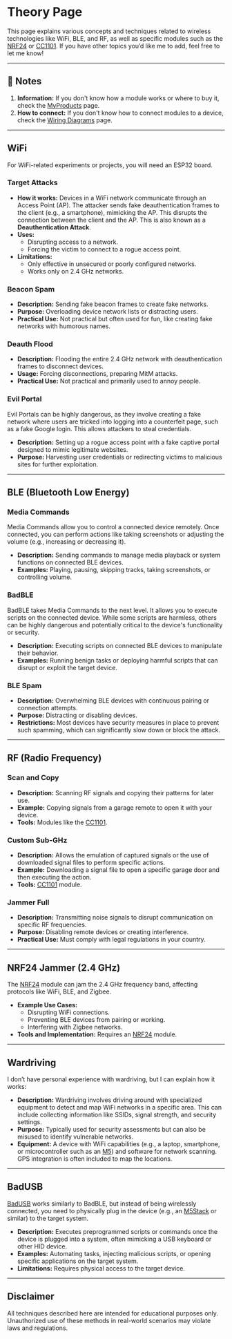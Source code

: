 # Theory Page

This page explains various concepts and techniques related to wireless technologies like WiFi, BLE, and RF, as well as specific modules such as the [NRF24](../../MyProducts/README.md#nrf24-module) or [CC1101](../../MyProducts/README.md#cc1101-module). If you have other topics you’d like me to add, feel free to let me know!

---

## 📝 **Notes**

1. **Information:** If you don't know how a module works or where to buy it, check the [MyProducts](../../MyProducts/README.md) page.
2. **How to connect:** If you don't know how to connect modules to a device, check the [Wiring Diagrams](/Theory/Wiring%20Diagrams/README.md/) page.
---

## WiFi

For WiFi-related experiments or projects, you will need an ESP32 board.

### Target Attacks

- **How it works:** Devices in a WiFi network communicate through an Access Point (AP). The attacker sends fake deauthentication frames to the client (e.g., a smartphone), mimicking the AP. This disrupts the connection between the client and the AP. This is also known as a **Deauthentication Attack**.
- **Uses:** 
  - Disrupting access to a network.
  - Forcing the victim to connect to a rogue access point.
- **Limitations:** 
  - Only effective in unsecured or poorly configured networks.
  - Works only on 2.4 GHz networks.

### Beacon Spam

- **Description:** Sending fake beacon frames to create fake networks.  
- **Purpose:** Overloading device network lists or distracting users.  
- **Practical Use:** Not practical but often used for fun, like creating fake networks with humorous names.

### Deauth Flood

- **Description:** Flooding the entire 2.4 GHz network with deauthentication frames to disconnect devices.  
- **Usage:** Forcing disconnections, preparing MitM attacks.  
- **Practical Use:** Not practical and primarily used to annoy people.

### Evil Portal

Evil Portals can be highly dangerous, as they involve creating a fake network where users are tricked into logging into a counterfeit page, such as a fake Google login. This allows attackers to steal credentials.  

- **Description:** Setting up a rogue access point with a fake captive portal designed to mimic legitimate websites.  
- **Purpose:** Harvesting user credentials or redirecting victims to malicious sites for further exploitation.  

---

## BLE (Bluetooth Low Energy)

### Media Commands

Media Commands allow you to control a connected device remotely. Once connected, you can perform actions like taking screenshots or adjusting the volume (e.g., increasing or decreasing it).  

- **Description:** Sending commands to manage media playback or system functions on connected BLE devices.  
- **Examples:** Playing, pausing, skipping tracks, taking screenshots, or controlling volume.

### BadBLE

BadBLE takes Media Commands to the next level. It allows you to execute scripts on the connected device. While some scripts are harmless, others can be highly dangerous and potentially critical to the device's functionality or security.  

- **Description:** Executing scripts on connected BLE devices to manipulate their behavior.  
- **Examples:** Running benign tasks or deploying harmful scripts that can disrupt or exploit the target device.  

### BLE Spam

- **Description:** Overwhelming BLE devices with continuous pairing or connection attempts.  
- **Purpose:** Distracting or disabling devices.  
- **Restrictions:** Most devices have security measures in place to prevent such spamming, which can significantly slow down or block the attack.

---

## RF (Radio Frequency)

### Scan and Copy

- **Description:** Scanning RF signals and copying their patterns for later use.  
- **Example:** Copying signals from a garage remote to open it with your device.  
- **Tools:** Modules like the [CC1101](../../MyProducts/README.md#cc1101-module).

### Custom Sub-GHz

- **Description:** Allows the emulation of captured signals or the use of downloaded signal files to perform specific actions.  
- **Example:** Downloading a signal file to open a specific garage door and then executing the action.  
- **Tools:** [CC1101](../../MyProducts/README.md#cc1101-module) module.

### Jammer Full

- **Description:** Transmitting noise signals to disrupt communication on specific RF frequencies.  
- **Purpose:** Disabling remote devices or creating interference.  
- **Practical Use:** Must comply with legal regulations in your country.

---

## NRF24 Jammer (2.4 GHz)

The [NRF24](../../MyProducts/README.md#nrf24-module) module can jam the 2.4 GHz frequency band, affecting protocols like WiFi, BLE, and Zigbee.  

- **Example Use Cases:**  
  - Disrupting WiFi connections.  
  - Preventing BLE devices from pairing or working.  
  - Interfering with Zigbee networks.  
- **Tools and Implementation:** Requires an [NRF24](../../MyProducts/README.md#nrf24-module) module.

---

## Wardriving

I don’t have personal experience with wardriving, but I can explain how it works:

- **Description:** Wardriving involves driving around with specialized equipment to detect and map WiFi networks in a specific area. This can include collecting information like SSIDs, signal strength, and security settings.  
- **Purpose:** Typically used for security assessments but can also be misused to identify vulnerable networks.  
- **Equipment:** A device with WiFi capabilities (e.g., a laptop, smartphone, or microcontroller such as an [M5](../../MyProducts/README.md#M5StickC-PLUS2)) and software for network scanning. GPS integration is often included to map the locations.  

---

## BadUSB

[BadUSB](../../MyProducts/README.md#ch9329-usb-module) works similarly to BadBLE, but instead of being wirelessly connected, you need to physically plug in the device (e.g., an [M5Stack](../../MyProducts/README.md#M5StickC-PLUS2) or similar) to the target system.

- **Description:** Executes preprogrammed scripts or commands once the device is plugged into a system, often mimicking a USB keyboard or other HID device.  
- **Examples:** Automating tasks, injecting malicious scripts, or opening specific applications on the target system.  
- **Limitations:** Requires physical access to the target device.  

---

## Disclaimer

All techniques described here are intended for educational purposes only. Unauthorized use of these methods in real-world scenarios may violate laws and regulations.

